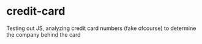 # credit-card

Testing out JS, analyzing credit card numbers (fake ofcourse) to determine the company behind the card
